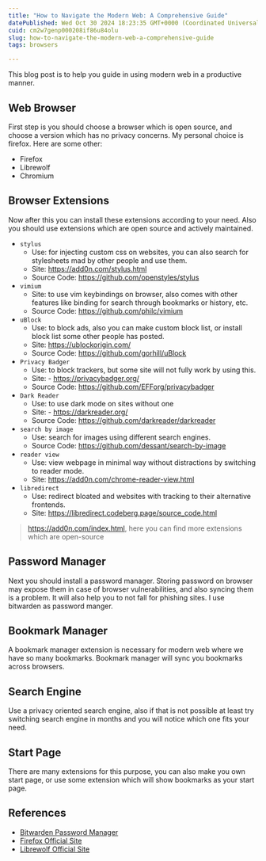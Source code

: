 ```yaml
---
title: "How to Navigate the Modern Web: A Comprehensive Guide"
datePublished: Wed Oct 30 2024 18:23:35 GMT+0000 (Coordinated Universal Time)
cuid: cm2w7genp000208if86u84olu
slug: how-to-navigate-the-modern-web-a-comprehensive-guide
tags: browsers

---
```


This blog post is to help you guide in using modern web in a productive manner.

## Web Browser

First step is you should choose a browser which is open source, and choose a version which has no privacy concerns. My personal choice is firefox. Here are some other:

- Firefox
- Librewolf
- Chromium

## Browser Extensions

Now after this you can install these extensions according to your need. Also you should use extensions which are open source and actively maintained.

- `stylus`
    - Use: for injecting custom css on websites, you can also search for stylesheets mad by other people and use them.
    - Site: <https://add0n.com/stylus.html>
    - Source Code: <https://github.com/openstyles/stylus>
- `vimium`
    - Site: to use vim keybindings on browser, also comes with other features like binding for search through bookmarks or history, etc.
    - Source Code: <https://github.com/philc/vimium>
- `uBlock`
    - Use: to block ads, also you can make custom block list, or install block list some other people has posted.
    - Site: <https://ublockorigin.com/>
    - Source Code: <https://github.com/gorhill/uBlock>
- `Privacy Badger`
    - Use: to block trackers, but some site will not fully work by using this.
    - Site: - <https://privacybadger.org/>
    - Source Code: <https://github.com/EFForg/privacybadger>
- `Dark Reader`
    - Use: to use dark mode on sites without one
    - Site: - <https://darkreader.org/>
    - Source Code: <https://github.com/darkreader/darkreader>
- `search by image`
    - Use: search for images using different search engines.
    - Source Code: <https://github.com/dessant/search-by-image>
- `reader view`
    - Use: view webpage in minimal way without distractions by switching to reader mode.
    - Site: <https://add0n.com/chrome-reader-view.html>
- `libredirect`
    - Use: redirect bloated and websites with tracking to their alternative frontends.
    - Site: <https://libredirect.codeberg.page/source_code.html>

> <https://add0n.com/index.html>, here you can find more extensions which are open-source

## Password Manager

Next you should install a password manager. Storing password on browser may expose them in case of browser vulnerabilities, and also syncing them is a problem. It will also help you to not fall for phishing sites. I use bitwarden as password manger.

## Bookmark Manager

A bookmark manager extension is necessary for modern web where we have so many bookmarks. Bookmark manager will sync you bookmarks across browsers.

## Search Engine

Use a privacy oriented search engine, also if that is not possible at least try switching search engine in months and you will notice which one fits your need.

## Start Page

There are many extensions for this purpose, you can also make you own start page, or use some extension which will show bookmarks as your start page.

## References

- [Bitwarden Password Manager](https://bitwarden.com/)
- [Firefox Official Site](https://www.mozilla.org/en-US/firefox/)
- [Librewolf Official Site](https://librewolf.net/)

